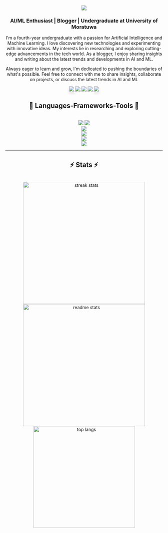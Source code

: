 <!-- Greet, welcome, My name-->
<h1 align="center">
    <img src="https://readme-typing-svg.herokuapp.com/?font=Rubik+Doodle+Shadow&size=35&center=true&vCenter=true&width=500&height=70&duration=4000&lines=Hello+and+welcome!;+I'm+Chanaka+Prasanna!;"  />
</h1>
<!-- Myself -->
<h3 align="center">AI/ML Enthusiast | Blogger | Undergraduate at University of Moratuwa</h3>

<!-- About me -->
<div align="center">

I'm a fourth-year undergraduate with a passion for Artificial Intelligence and Machine Learning. I love discovering new technologies and experimenting with innovative ideas. My interests lie in researching and exploring cutting-edge advancements in the tech world. As a blogger, I enjoy sharing insights and writing about the latest trends and developments in AI and ML.

Always eager to learn and grow, I'm dedicated to pushing the boundaries of what's possible. Feel free to connect with me to share insights, collaborate on projects, or discuss the latest trends in AI and ML


 </div>

<!-- Profile links -->
<div align="center"> 
      <!-- Portfolio link -->
  <a href="https://chanakaprasanna.com" target="_blank" style="box-shadow: 0 4px 8px rgba(0, 0, 0, 0.1);">
   <img src="https://img.shields.io/badge/Portfolio-333333?style=for-the-badge&logo=globe&logoColor=white" target="_blank" />
  </a>
  <a href="mailto:chanakapinfo@gmail.com">
    <img src="https://img.shields.io/badge/Gmail-333333?style=for-the-badge&logo=gmail&logoColor=red" />
  </a>
  <a href="https://www.linkedin.com/in/chanaka-prasanna/" target="_blank">
    <img src="https://img.shields.io/badge/LinkedIn-0077B5?style=for-the-badge&logo=linkedin&logoColor=white" target="_blank" />
  </a>
  <a href="https://www.hackerrank.com/profile/dissanayakadmcp1" target="_blank">
     <img src="https://img.shields.io/badge/HackerRank-2EC866?style=for-the-badge&logo=hackerrank&logoColor=white" target="_blank" />
  </a>
   <a href="https://web.facebook.com/profile.php?id=61563204097644" target="_blank" style="box-shadow: 0 4px 8px rgba(0, 0, 0, 0.1);">
    <img src="https://img.shields.io/badge/Facebook-1877F2?style=for-the-badge&logo=facebook&logoColor=white" target="_blank" />
  </a>
</div>

<!-- Technologies -->
<h2 align="center">🌟 Languages-Frameworks-Tools 🌟</h2>
<br/>
<div align="center">
    <!-- AI/ML Technologies -->
    <img src="https://skillicons.dev/icons?i=python,tensorflow,scikitlearn,langchain" />
    <img src="https://skillicons.dev/icons?i=crewai" /><br/>
    <img src="https://skillicons.dev/icons?i=typescript,javascript,java,c,html,css" /><br/>
    <img src="https://skillicons.dev/icons?i=react,nodejs,express,antdesign" /><br/>
    <img src="https://skillicons.dev/icons?i=git,github,postman,vscode,figma" /><br/>
    <img src="https://skillicons.dev/icons?i=mongodb,mysql" /><br/>
</div>


<hr/>

<!-- GitHub README Stats -->
<h2 align="center">⚡ Stats ⚡</h2>
<br>

<div align=center>
  <img width=390 src="https://github-readme-streak-stats-salesp07.vercel.app/?user=Chanaka-Prasanna&count_private=true&theme=react&border_radius=10" alt="streak stats"/>
  <img width=390 src="https://github-readme-stats-salesp07.vercel.app/api?username=Chanaka-Prasanna&count_private=true&show_icons=true&theme=react&rank_icon=github&border_radius=10" alt="readme stats" />
  <br/>
  <img width=325 align="center" src="https://github-readme-stats-salesp07.vercel.app/api/top-langs/?username=Chanaka-Prasanna&hide=HTML&langs_count=8&layout=compact&theme=react&border_radius=10&size_weight=0.5&count_weight=0.5&exclude_repo=github-readme-stats" alt="top langs" />
</div>



